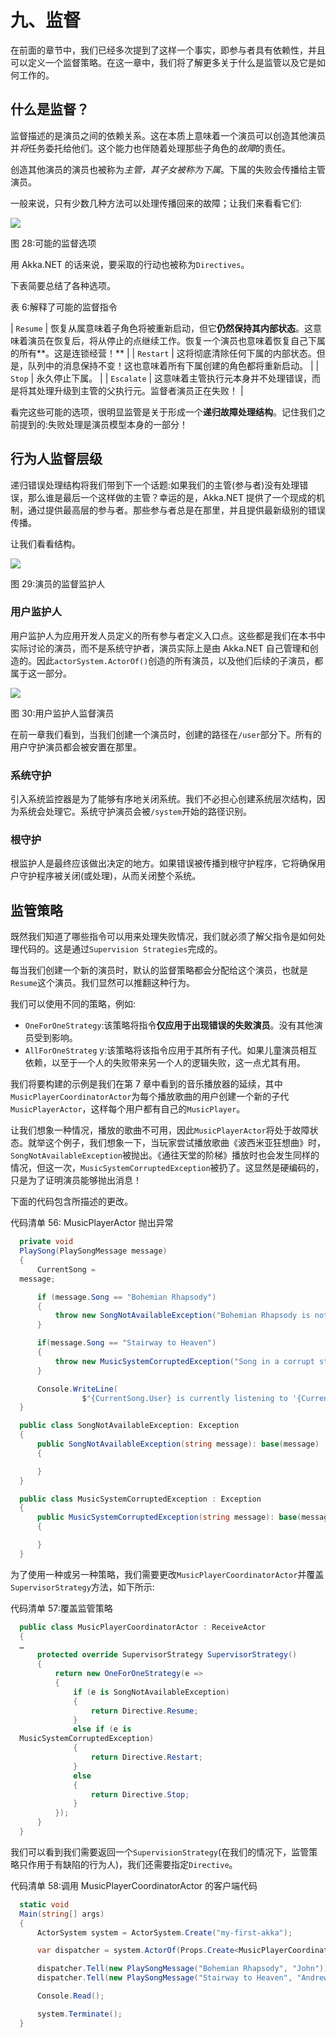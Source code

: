 # 九、监督

在前面的章节中，我们已经多次提到了这样一个事实，即参与者具有依赖性，并且可以定义一个监督策略。在这一章中，我们将了解更多关于什么是监管以及它是如何工作的。

## 什么是监督？

监督描述的是演员之间的依赖关系。这在本质上意味着一个演员可以创造其他演员并*将*任务委托给他们。这个能力也伴随着处理那些子角色的*故障*的责任。

创造其他演员的演员也被称为*主管，*其子女被称为*下属*。下属的失败会传播给主管演员。

一般来说，只有少数几种方法可以处理传播回来的故障；让我们来看看它们:

![](img/image032.png)

图 28:可能的监督选项

用 Akka.NET 的话来说，要采取的行动也被称为`Directives`。

下表简要总结了各种选项。

表 6:解释了可能的监督指令

| `Resume` | 恢复从属意味着子角色将被重新启动，但它**仍然保持其内部状态**。这意味着演员在恢复后，将从停止的点继续工作。恢复一个演员也意味着恢复自己下属的所有**。这是连锁经营！** |
| `Restart` | 这将彻底清除任何下属的内部状态。但是，队列中的消息保持不变！这也意味着所有下属创建的角色都将重新启动。 |
| `Stop` | 永久停止下属。 |
| `Escalate` | 这意味着主管执行元本身并不处理错误，而是将其处理升级到主管的父执行元。监督者演员正在失败！ |

看完这些可能的选项，很明显监管是关于形成一个**递归故障处理结构**。记住我们之前提到的:失败处理是演员模型本身的一部分！

## 行为人监督层级

递归错误处理结构将我们带到下一个话题:如果我们的主管(参与者)没有处理错误，那么谁是最后一个这样做的主管？幸运的是，Akka.NET 提供了一个现成的机制，通过提供最高层的参与者。那些参与者总是在那里，并且提供最新级别的错误传播。

让我们看看结构。

![](img/image033.png)

图 29:演员的监督监护人

### 用户监护人

用户监护人为应用开发人员定义的所有参与者定义入口点。这些都是我们在本书中实际讨论的演员，而不是系统守护者，演员实际上是由 Akka.NET 自己管理和创造的。因此`actorSystem.ActorOf()`创造的所有演员，以及他们后续的子演员，都属于这一部分。

![](img/image034.png)

图 30:用户监护人监督演员

在前一章我们看到，当我们创建一个演员时，创建的路径在`/user`部分下。所有的用户守护演员都会被安置在那里。

### 系统守护

引入系统监控器是为了能够有序地关闭系统。我们不必担心创建系统层次结构，因为系统会处理它。系统守护演员会被`/system`开始的路径识别。

### 根守护

根监护人是最终应该做出决定的地方。如果错误被传播到根守护程序，它将确保用户守护程序被关闭(或处理)，从而关闭整个系统。

## 监管策略

既然我们知道了哪些指令可以用来处理失败情况，我们就必须了解父指令是如何处理代码的。这是通过`Supervision Strategies`完成的。

每当我们创建一个新的演员时，默认的监督策略都会分配给这个演员，也就是`Resume`这个演员。我们显然可以推翻这种行为。

我们可以使用不同的策略，例如:

*   `OneForOneStrategy`:该策略将指令**仅应用于出现错误的失败演员**。没有其他演员受到影响。
*   `AllForOneStrateg` y:该策略将该指令应用于其所有子代。如果儿童演员相互依赖，以至于一个人的失败带来另一个人的逻辑失败，这一点尤其有用。

我们将要构建的示例是我们在第 7 章中看到的音乐播放器的延续，其中`MusicPlayerCoordinatorActor`为每个播放歌曲的用户创建一个新的子代`MusicPlayerActor`，这样每个用户都有自己的`MusicPlayer`。

让我们想象一种情况，播放的歌曲不可用，因此`MusicPlayerActor`将处于故障状态。就举这个例子，我们想象一下，当玩家尝试播放歌曲《波西米亚狂想曲》时，`SongNotAvailableException`被抛出。《通往天堂的阶梯》播放时也会发生同样的情况，但这一次，`MusicSystemCorruptedException`被扔了。这显然是硬编码的，只是为了证明演员能够抛出消息！

下面的代码包含所描述的更改。

代码清单 56: MusicPlayerActor 抛出异常

```cs
  private void
  PlaySong(PlaySongMessage message)
  {
      CurrentSong =
  message;

      if (message.Song == "Bohemian Rhapsody")
      {
          throw new SongNotAvailableException("Bohemian Rhapsody is not available");
      }

      if(message.Song == "Stairway to Heaven")
      {
          throw new MusicSystemCorruptedException("Song in a corrupt state");
      }

      Console.WriteLine(
                $"{CurrentSong.User} is currently listening to '{CurrentSong.Song}'");
  }

  public class SongNotAvailableException: Exception
  {
      public SongNotAvailableException(string message): base(message)
      {

      }
  }

  public class MusicSystemCorruptedException : Exception
  {
      public MusicSystemCorruptedException(string message): base(message)
      {

      }
  }

```

为了使用一种或另一种策略，我们需要更改`MusicPlayerCoordinatorActor`并覆盖`SupervisorStrategy`方法，如下所示:

代码清单 57:覆盖监管策略

```cs
  public class MusicPlayerCoordinatorActor : ReceiveActor
  {
  …
      protected override SupervisorStrategy SupervisorStrategy()
      {
          return new OneForOneStrategy(e =>
          {
              if (e is SongNotAvailableException)
              {
                  return Directive.Resume;
              }
              else if (e is
  MusicSystemCorruptedException)
              {
                  return Directive.Restart;
              }
              else
              {
                  return Directive.Stop;
              }
          });
      }
  }

```

我们可以看到我们需要返回一个`SupervisionStrategy`(在我们的情况下，监管策略只作用于有缺陷的行为人)，我们还需要指定`Directive`。

代码清单 58:调用 MusicPlayerCoordinatorActor 的客户端代码

```cs
  static void
  Main(string[] args)
  {
      ActorSystem system = ActorSystem.Create("my-first-akka");

      var dispatcher = system.ActorOf(Props.Create<MusicPlayerCoordinatorActor>());

      dispatcher.Tell(new PlaySongMessage("Bohemian Rhapsody", "John"));
      dispatcher.Tell(new PlaySongMessage("Stairway to Heaven", "Andrew"));

      Console.Read();

      system.Terminate();
  }

```